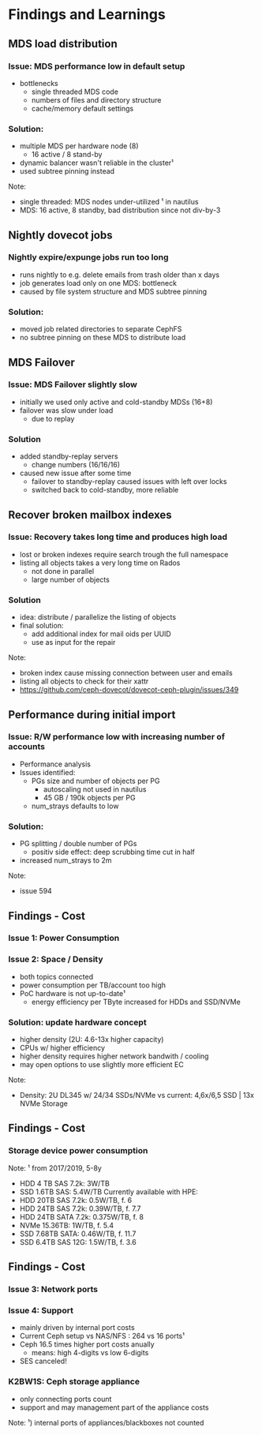 <!-- .slide: data-state="section-break" id="section-break-7.1" data-timing="10s" -->
# Findings and Learnings


<!-- .slide: data-state="normal" id="findings-1" data-timing="20s" data-menu-title="Findings - MDS Load" -->
## MDS load distribution

### Issue: MDS performance low in default setup <!-- .element class="fragment" data-fragment-index="1"-->

* bottlenecks <!-- .element class="fragment" data-fragment-index="2"-->
  * single threaded MDS code <!-- .element class="fragment" data-fragment-index="3"-->
  * numbers of files and directory structure <!-- .element class="fragment" data-fragment-index="3"-->
  * cache/memory default settings <!-- .element class="fragment" data-fragment-index="3"-->

### Solution: <!-- .element class="fragment" data-fragment-index="4"-->
  * multiple MDS per hardware node (8) <!-- .element class="fragment" data-fragment-index="5"-->
    * 16 active / 8 stand-by
  * dynamic balancer wasn't reliable in the cluster¹ <!-- .element class="fragment" data-fragment-index="5"-->
  * used subtree pinning instead <!-- .element class="fragment" data-fragment-index="5"-->

Note: 
* single threaded: MDS nodes under-utilized
¹ in nautilus
* MDS: 16 active, 8 standby, bad distribution since not div-by-3


<!-- .slide: data-state="normal" id="findings-2" data-timing="20s" data-menu-title="Findings - Expunge" -->
## Nightly dovecot jobs

### Nightly expire/expunge jobs run too long <!-- .element class="fragment" data-fragment-index="1"-->

* runs nightly to e.g. delete emails from trash older than x days <!-- .element class="fragment" data-fragment-index="2"-->
* job generates load only on one MDS: bottleneck <!-- .element class="fragment" data-fragment-index="2"-->
* caused by file system structure and MDS subtree pinning <!-- .element class="fragment" data-fragment-index="2"-->

### Solution: <!-- .element class="fragment" data-fragment-index="3"-->
* moved job related directories to separate CephFS <!-- .element class="fragment" data-fragment-index="4"-->
* no subtree pinning on these MDS to distribute load <!-- .element class="fragment" data-fragment-index="4"-->


<!-- .slide: data-state="normal" id="findings-3" data-timing="20s" data-menu-title="Findings - MDS Failover" -->
## MDS Failover

### Issue: MDS Failover slightly slow <!-- .element class="fragment" data-fragment-index="1"-->

* initially we used only active and cold-standby MDSs (16+8) <!-- .element class="fragment" data-fragment-index="2"-->
* failover was slow under load <!-- .element class="fragment" data-fragment-index="3"-->
  * due to replay <!-- .element class="fragment" data-fragment-index="3"-->

### Solution <!-- .element class="fragment" data-fragment-index="4"-->
* added standby-replay servers <!-- .element class="fragment" data-fragment-index="5"-->
  * change numbers (16/16/16) <!-- .element class="fragment" data-fragment-index="5"-->
* caused new issue after some time <!-- .element class="fragment" data-fragment-index="6"-->
  * failover to standby-replay caused issues with left over locks <!-- .element class="fragment" data-fragment-index="6"-->
  * switched back to cold-standby, more reliable <!-- .element class="fragment" data-fragment-index="6"-->


<!-- .slide: data-state="normal" id="findings-4" data-timing="20s" data-menu-title="Findings - Mailbox repair" -->
## Recover broken mailbox indexes

### Issue: Recovery takes long time and produces high load <!-- .element class="fragment" data-fragment-index="1"-->

* lost or broken indexes require search trough the full namespace <!-- .element class="fragment" data-fragment-index="2"-->
* listing all objects takes a very long time on Rados <!-- .element class="fragment" data-fragment-index="3"-->
  * not done in parallel <!-- .element class="fragment" data-fragment-index="4"-->
  * large number of objects <!-- .element class="fragment" data-fragment-index="4"-->

### Solution <!-- .element class="fragment" data-fragment-index="5"-->

* idea: distribute / parallelize the listing of objects <!-- .element class="fragment" data-fragment-index="6"-->
* final solution: <!-- .element class="fragment" data-fragment-index="7"-->
  * add additional index for mail oids per UUID <!-- .element class="fragment" data-fragment-index="7"-->
  * use as input for the repair <!-- .element class="fragment" data-fragment-index="7"-->

Note:
* broken index cause missing connection  between user and emails
* listing all objects to check for their xattr
* https://github.com/ceph-dovecot/dovecot-ceph-plugin/issues/349


<!-- .slide: data-state="normal" id="findings-5" data-timing="20s" data-menu-title="Findings - Performance" -->
## Performance during initial import

### Issue: R/W performance low with increasing number of accounts <!-- .element class="fragment" data-fragment-index="1"-->

* Performance analysis <!-- .element class="fragment" data-fragment-index="2"-->
* Issues identified: <!-- .element class="fragment" data-fragment-index="3"-->
  * PGs size and number of objects per PG <!-- .element class="fragment" data-fragment-index="3"-->
    * autoscaling not used in nautilus <!-- .element class="fragment" data-fragment-index="3"-->
    * 45 GB / 190k objects per PG <!-- .element class="fragment" data-fragment-index="3"-->
  * num_strays defaults to low <!-- .element class="fragment" data-fragment-index="4"-->

### Solution: <!-- .element class="fragment" data-fragment-index="5"-->
  * PG splitting / double number of PGs <!-- .element class="fragment" data-fragment-index="6"-->
    * positiv side effect: deep scrubbing time cut in half <!-- .element class="fragment" data-fragment-index="6"-->
  * increased num_strays to 2m <!-- .element class="fragment" data-fragment-index="7"-->

Note:
* issue 594


<!-- .slide: data-state="normal" id="findings-10" data-timing="20s" data-menu-title="Findings - Cost" -->
## Findings - Cost
### Issue 1: Power Consumption <!-- .element class="fragment" data-fragment-index="1"-->
### Issue 2: Space / Density <!-- .element class="fragment" data-fragment-index="2"-->

* both topics connected <!-- .element class="fragment" data-fragment-index="3"-->
* power consumption per TB/account too high <!-- .element class="fragment" data-fragment-index="4"-->
* PoC hardware is not up-to-date¹ <!-- .element class="fragment" data-fragment-index="4"-->
  * energy efficiency per TByte increased for HDDs and SSD/NVMe <!-- .element class="fragment" data-fragment-index="4"-->

### Solution: update hardware concept <!-- .element class="fragment" data-fragment-index="5"-->
* higher density (2U: 4.6-13x higher capacity) <!-- .element class="fragment" data-fragment-index="6"-->
* CPUs w/ higher efficiency <!-- .element class="fragment" data-fragment-index="6"-->
* higher density requires higher network bandwith / cooling <!-- .element class="fragment" data-fragment-index="6"-->
* may open options to use slightly more efficient EC <!-- .element class="fragment" data-fragment-index="6"-->

Note:
* Density: 2U DL345 w/ 24/34 SSDs/NVMe vs current: 4,6x/6,5 SSD | 13x NVMe Storage


<!-- .slide: data-state="normal" id="findings-11" data-timing="20s" data-menu-title="Findings - Cost" -->
## Findings - Cost
### Storage device power consumption
<canvas data-chart="bar">
<!--
{
 "data" : {
     "labels": ["HDD 4TB SAS", "SSD 1.6TB SAS", "" , "HDD 20TB SAS", "HDD 24TB SAS", "HDD 24TB SATA", "NVMe 15.36TB", "SSD 7.68TB SATA", "SSD 6.4TB SAS" ],
     "datasets": [
         {
             "data": [3, 5.4, "" , 0.5, 0.39, 0.375, 1, 0.46, 1.5 ],
             "backgroundColor": [
                 "rgba(206, 22, 22, 0.45)",
                 "rgba(206, 22, 22, 0.7)",
                 "rgba(168, 222, 143, 0.8)",
                 "rgba(168, 222, 143, 0.7)",
                 "rgba(168, 222, 143, 0.8)",
                 "rgba(168, 222, 143, 0.9)",
                 "rgba(168, 222, 143, 0.5)",
                 "rgba(168, 222, 143, 0.7)",
                 "rgba(168, 222, 143, 0.3)"]
         }
     ]
 },
 "options": {
     "animateScale": "true",
     "responsive": "true",
     "legend": {
           "display": 0
     },
     "layout": {
         "padding": {
             "left": 0,
             "right": 0,
             "top": 10,
             "bottom": 0
         }
     },
     "plugins": {
         "datalabels": {
             "align": "end",
             "anchor": "end"
         }
     },
     "scales": {
         "yAxes": [{
             "gridLines": {
                 "color": "rgba(0, 0, 0, 0)"
             },
             "scaleLabel": {
                 "display": 1,
                 "labelString": "W/TByte under load (source: HPE Quick Specs)"
             },
             "ticks": {
                 "display": 0
             }
         }],
         "xAxes": [{
             "gridLines": {
                 "color": "rgba(0, 0, 0, 0)"
             }
         }]
    }
 }
}
-->
</canvas>

Note: 
¹ from 2017/2019, 5-8y
 * HDD 4 TB SAS 7.2k: 3W/TB
 * SSD 1.6TB SAS: 5.4W/TB
Currently available with HPE:
 * HDD 20TB SAS 7.2k: 0.5W/TB, f. 6
 * HDD 24TB SAS 7.2k: 0.39W/TB, f. 7.7
 * HDD 24TB SATA 7.2k: 0.375W/TB, f. 8
 * NVMe 15.36TB: 1W/TB, f. 5.4
 * SSD 7.68TB SATA: 0.46W/TB, f. 11.7
 * SSD 6.4TB SAS 12G: 1.5W/TB, f. 3.6


<!-- .slide: data-state="normal" id="findings-12" data-timing="20s" data-menu-title="Findings - Cost" -->
## Findings - Cost
### Issue 3: Network ports <!-- .element class="fragment" data-fragment-index="1"-->
### Issue 4: Support <!-- .element class="fragment" data-fragment-index="2"-->

* mainly driven by internal port costs <!-- .element class="fragment" data-fragment-index="3"-->
* Current Ceph setup vs NAS/NFS : 264 vs 16 ports¹ <!-- .element class="fragment" data-fragment-index="4"-->
* Ceph 16.5 times higher port costs anually <!-- .element class="fragment" data-fragment-index="4"-->
  * means: high 4-digits vs low 6-digits <!-- .element class="fragment" data-fragment-index="4"-->
* SES canceled! <!-- .element class="fragment" data-fragment-index="5"-->

### K2BW1S: Ceph storage appliance <!-- .element class="fragment" data-fragment-index="6"-->
* only connecting ports count <!-- .element class="fragment" data-fragment-index="7"-->
* support and may management part of the appliance costs <!-- .element class="fragment" data-fragment-index="7"-->

Note:
¹) internal ports of appliances/blackboxes not counted
